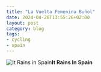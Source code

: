 ```yaml
---
title: "La Vuelta Femenina Buñol"
date: 2024-04-26T13:55:26+02:00
layout: post
category: blog
tags:
- cycling
- spain
---
```



 ![It Rains in Spain](/images/2024/2024-04-29-La-Vuelta-Femenina-Buñol.jpg)**It Rains In Spain**
<!--more-->


